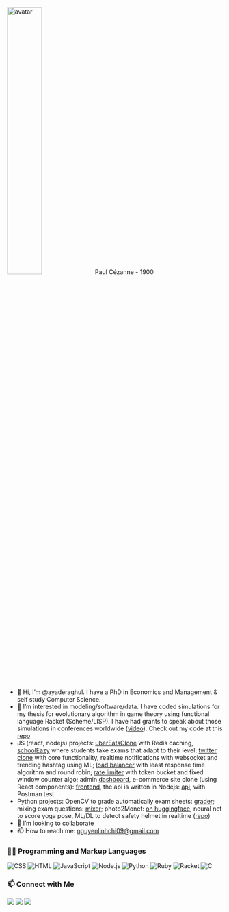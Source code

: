 <!-- <img alt="avatar" src="https://raw.githubusercontent.com/ayaderaghul/ayaderaghul/c5b39d4d7e7c5f64f3d5c41e20077020c4c4a3de/ReadyPlayerMe-Avatar.jpeg" style="width:40%;height=40%"> -->

<img alt="avatar" src="https://upload.wikimedia.org/wikipedia/commons/0/06/Paul_Cezanne_Apples_and_Oranges.jpg" style="width:40%;height=40%">
Paul Cézanne - 1900

<br>
<br>

- 👋 Hi, I’m @ayaderaghul. I have a PhD in Economics and Management & self study Computer Science.
- 👀 I’m interested in modeling/software/data. I have coded simulations for my thesis for evolutionary algorithm in game theory using functional language Racket (Scheme/LISP). I have had grants to speak about those simulations in conferences worldwide ([video](https://www.youtube.com/watch?v=KZ_YnOFkVx0&list=PLXr4KViVC0qKSiKGO6Vz9EtxUfKPb1Ma0&index=9&t=139s)). Check out my code at this [repo](https://github.com/ayaderaghul/fsm-pd)
- JS (react, nodejs) projects: [uberEatsClone](https://github.com/ayaderaghul/uber-eats-clone/tree/master) with Redis caching, [schoolEazy](https://schooleazybackend.onrender.com) where students take exams that adapt to their level; [twitter clone](https://twitter-clone-rq2q.onrender.com) with core functionality, realtime notifications with websocket and trending hashtag using ML; [load balancer](https://github.com/ayaderaghul/load-balancer) with least response time algorithm and round robin; [rate limiter](https://github.com/ayaderaghul/rate-limiter) with token bucket and fixed window counter algo; admin [dashboard](https://github.com/ayaderaghul/ecommerce-admin), e-commerce site clone (using React components): [frontend](https://github.com/ayaderaghul/ecommerce-react), the api is written in Nodejs: [api](https://github.com/ayaderaghul/ecommerce-api), with Postman test
- Python projects: OpenCV to grade automatically exam sheets: [grader](https://github.com/ayaderaghul/grader); mixing exam questions: [mixer](https://github.com/ayaderaghul/mixer); photo2Monet: [on huggingface](https://huggingface.co/ayaderaghul/photo2monet), neural net to score yoga pose, ML/DL to detect safety helmet in realtime ([repo](https://github.com/ayaderaghul/python-work/blob/main/my_vit%2Bface_recog%202.ipynb))
- 💞️ I’m looking to collaborate 
- 📫 How to reach me: nguyenlinhchi09@gmail.com
  
  
<h3>👨‍💻 Programming and Markup Languages</h3>

<p>
    <img alt="CSS" src="https://img.shields.io/badge/CSS-1572B6.svg?logo=css3&logoColor=white">
    <img alt="HTML" src="https://img.shields.io/badge/HTML-E34F26.svg?logo=html5&logoColor=white">
    <img alt="JavaScript" src="https://img.shields.io/badge/JavaScript-F7DF1E.svg?logo=javascript&logoColor=black">
    <img alt="Node.js" src="https://img.shields.io/badge/Node.js-43853D.svg?logo=node.js&logoColor=white">
    <img alt="Python" src="https://img.shields.io/badge/python-3670A0?&logo=python&logoColor=ffdd54">
    <img alt="Ruby" src="https://img.shields.io/badge/Ruby-43853D.svg?logo=ruby&logoColor=white&color=red">
    <img alt="Racket" src="https://img.shields.io/badge/Racket-43853D.svg?logo=racket&logoColor=white&color=blue">
    <img alt="C" src="https://img.shields.io/badge/C-43853D.svg?&logoColor=white&color=red">
</p>


<h3>📫 Connect with Me</h3>
<p>
<a href="https://www.linkedin.com/in/linh-chi-n-371139180/" rel="nofollow"><img src="https://camo.githubusercontent.com/87d5d116fc21c9c18b4372b5e97e59c68555790411ae7e4da6b8adf30be14194/68747470733a2f2f696d672e736869656c64732e696f2f62616467652f2d4c696e6b6564496e2d3030373762353f7374796c653d666f722d7468652d6261646765266c6f676f3d4c696e6b6564496e266c6f676f436f6c6f723d7768697465" data-canonical-src="https://img.shields.io/badge/-LinkedIn-0077b5?&amp;logo=LinkedIn&amp;logoColor=white" style="max-width: 100%;"></a>
<a href="https://stackoverflow.com/users/5672673/linh-chi-nguyen" rel="nofollow"><img src="https://img.shields.io/badge/Stack_Overflow-FE7A16?style=for-the-badge&logo=stack-overflow&logoColor=white" data-canonical-src="https://img.shields.io/badge/-StackOverFLow-0077b5?&amp;logo=StackOverFlow&amp;logoColor=white&color=orange" style="max-width: 100%;"></a>
<a href="https://twitter.com/ayaderaghul" rel="nofollow"><img src="https://camo.githubusercontent.com/72b90db8b403b8087e20699857f05cb0a201f2ddfa8439783d3ef17cee0eea02/68747470733a2f2f696d672e736869656c64732e696f2f62616467652f2d547769747465722d3144413146323f7374796c653d666f722d7468652d6261646765266c6f676f3d54776974746572266c6f676f436f6c6f723d7768697465" data-canonical-src="https://img.shields.io/badge/-Twitter-0077b5?&amp;logo=Twitter&amp;logoColor=white&color=informational" style="max-width: 100%;"></a>
</p>

<!---
ayaderaghul/ayaderaghul is a ✨ special ✨ repository because its `README.md` (this file) appears on your GitHub profile.
You can click the Preview link to take a look at your changes.
--->
